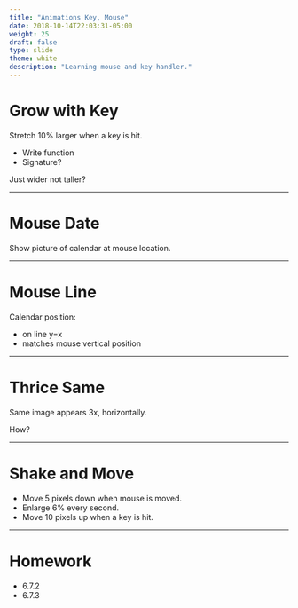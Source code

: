 ```yaml
---
title: "Animations Key, Mouse"
date: 2018-10-14T22:03:31-05:00
weight: 25
draft: false
type: slide
theme: white
description: "Learning mouse and key handler."
---
```


# Grow with Key

Stretch 10% larger when a key is hit.

* Write function
* Signature?

Just wider not taller? 

---

# Mouse Date

Show picture of calendar at mouse location.

---

# Mouse Line

Calendar position:
* on line y=x
* matches mouse vertical position


---

# Thrice Same

Same image appears 3x, horizontally.

How?

---

# Shake and Move

* Move 5 pixels down when mouse is moved.
* Enlarge 6% every second.
* Move 10 pixels up when a key is hit.

---

# Homework

* 6.7.2
* 6.7.3
